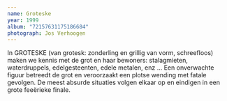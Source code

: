 ```yaml
---
name: Groteske
year: 1999
album: "72157631175186684"
photograph: Jos Verhoogen
---
```

In GROTESKE (van grotesk: zonderling en grillig van vorm, schreefloos) maken we kennis met de grot en haar bewoners: stalagmieten, waterdruppels, edelgesteenten, edele metalen, enz ... Een onverwachte figuur betreedt de grot en veroorzaakt een plotse wending met fatale gevolgen. De meest absurde situaties volgen elkaar op en eindigen in een grote feeërieke finale.